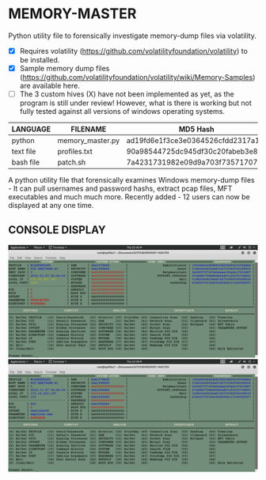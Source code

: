 # MEMORY-MASTER
Python utility file to forensically investigate memory-dump files via volatility.

- [x] Requires volatility (https://github.com/volatilityfoundation/volatility) to be installed.
- [x] Sample memory dump files (https://github.com/volatilityfoundation/volatility/wiki/Memory-Samples) are available here.
- [ ] The 3 custom hives (X) have not been implemented as yet, as the program is still under review! However, what is there is working but not fully tested against all versions of windows operating systems. 

| LANGUAGE  | FILENAME         | MD5 Hash                         |
|------     |------            | -------                          |
| python    | memory_master.py | ad19fd6e1f3ce3e0364526cfdd2317a1 |
| text file | profiles.txt     | 90a98544725dc945df30c20fabeb3e80 |
| bash file | patch.sh         | 7a4231731982e09d9a703f7357170755 |


A python utility file that forensically examines Windows memory-dump files - It can pull usernames and password hashs, extract pcap files, MFT executables and much much more. Recently added - 12 users can now be displayed at any one time.

## CONSOLE DISPLAY
![Screenshot](picture3.png)
![Screenshot](picture2.png)
